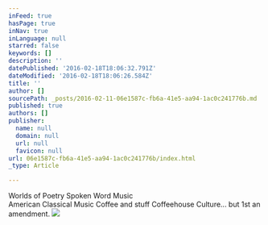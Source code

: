 ```yaml
---
inFeed: true
hasPage: true
inNav: true
inLanguage: null
starred: false
keywords: []
description: ''
datePublished: '2016-02-18T18:06:32.791Z'
dateModified: '2016-02-18T18:06:26.584Z'
title: ''
author: []
sourcePath: _posts/2016-02-11-06e1587c-fb6a-41e5-aa94-1ac0c241776b.md
published: true
authors: []
publisher:
  name: null
  domain: null
  url: null
  favicon: null
url: 06e1587c-fb6a-41e5-aa94-1ac0c241776b/index.html
_type: Article

---
```

Worlds of Poetry Spoken Word Music   
American Classical Music Coffee and stuff Coffeehouse Culture... but 1st an amendment.
![](https://the-grid-user-content.s3-us-west-2.amazonaws.com/5dd6f080-147c-46a8-bb12-ac4f0052bdee.jpg)